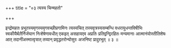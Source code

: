 +++
title = "०३ त्यस्य चिन्महतो"

+++

इन्द्रोमहतः प्रभूतस्यमृगस्यमृगवच्छीघ्रगामिनः त्यस्यचित् तस्यवृत्रस्यसम्बन्धि वधरायुधन्तविषीभिः स्वकीयैर्बलैर्निर्जघान निःशेषेणावधीत् एकइत् असहायएव अप्रतिः प्रतिद्वन्द्विरहितः मन्यमानाः आत्मानंयोस्तीतिशेषः आत् तदानींअस्मात्वृत्रात् तव्यान् प्रवृद्धतरोन्योसुरः अजनिष्ट प्रादुरभूत् ॥ ३ ॥
